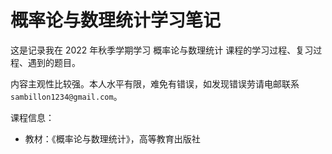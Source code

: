 # 概率论与数理统计学习笔记

这是记录我在 2022 年秋季学期学习 概率论与数理统计 课程的学习过程、复习过程、遇到的题目。

内容主观性比较强。本人水平有限，难免有错误，如发现错误劳请电邮联系`sambillon1234@gmail.com`。

课程信息：

- 教材：《概率论与数理统计》，高等教育出版社